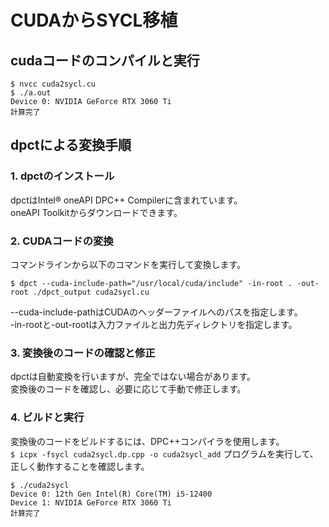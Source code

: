 # CUDAからSYCL移植

## cudaコードのコンパイルと実行
```
$ nvcc cuda2sycl.cu   
$ ./a.out 
Device 0: NVIDIA GeForce RTX 3060 Ti
計算完了
```

## dpctによる変換手順
### 1. dpctのインストール   
dpctはIntel® oneAPI DPC++ Compilerに含まれています。    
oneAPI Toolkitからダウンロードできます。    
### 2. CUDAコードの変換    
コマンドラインから以下のコマンドを実行して変換します。  
```
$ dpct --cuda-include-path="/usr/local/cuda/include" -in-root . -out-root ./dpct_output cuda2sycl.cu
```
--cuda-include-pathはCUDAのヘッダーファイルへのパスを指定します。   
-in-rootと-out-rootは入力ファイルと出力先ディレクトリを指定します。 
### 3. 変換後のコードの確認と修正  
dpctは自動変換を行いますが、完全ではない場合があります。    
変換後のコードを確認し、必要に応じて手動で修正します。  
### 4. ビルドと実行    
変換後のコードをビルドするには、DPC++コンパイラを使用します。   
`$ icpx -fsycl cuda2sycl.dp.cpp -o cuda2sycl_add`
プログラムを実行して、正しく動作することを確認します。  
```
$ ./cuda2sycl
Device 0: 12th Gen Intel(R) Core(TM) i5-12400
Device 1: NVIDIA GeForce RTX 3060 Ti
計算完了
```
